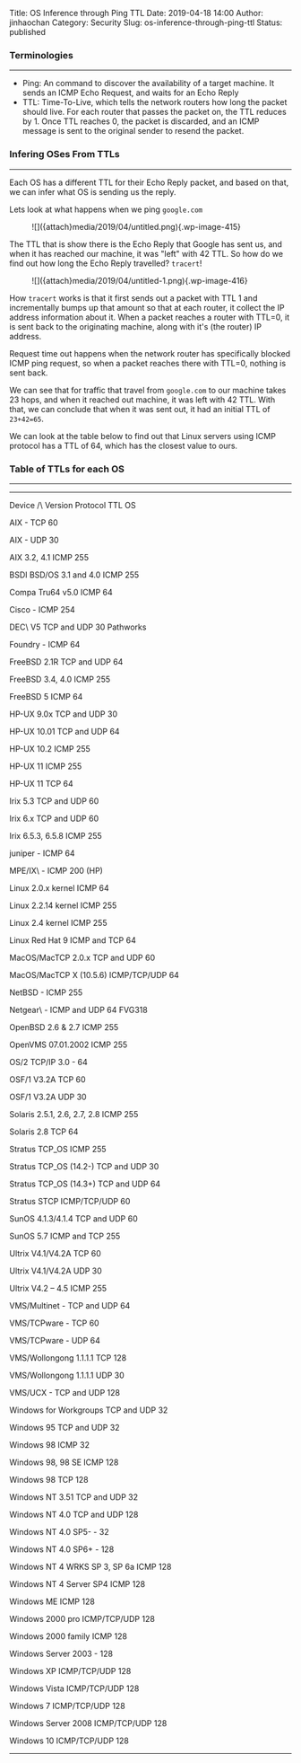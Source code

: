 Title: OS Inference through Ping TTL
Date: 2019-04-18 14:00
Author: jinhaochan
Category: Security
Slug: os-inference-through-ping-ttl
Status: published

<!-- wp:heading {"level":3} -->

### Terminologies

<!-- /wp:heading -->

<!-- wp:separator -->

------------------------------------------------------------------------

<!-- /wp:separator -->

</p>
<!-- wp:list -->

-   Ping: An command to discover the availability of a target machine. It sends an ICMP Echo Request, and waits for an Echo Reply
-   TTL: Time-To-Live, which tells the network routers how long the packet should live. For each router that passes the packet on, the TTL reduces by 1. Once TTL reaches 0, the packet is discarded, and an ICMP message is sent to the original sender to resend the packet.

<!-- /wp:list -->

<!-- wp:heading {"level":3} -->

### Infering OSes From TTLs

<!-- /wp:heading -->

<!-- wp:separator -->

------------------------------------------------------------------------

<!-- /wp:separator -->

</p>
<!-- wp:paragraph -->

Each OS has a different TTL for their Echo Reply packet, and based on that, we can infer what OS is sending us the reply.

<!-- /wp:paragraph -->

<!-- wp:paragraph -->

Lets look at what happens when we ping `google.com`

<!-- /wp:paragraph -->

<!-- wp:image {"id":415} -->

<figure class="wp-block-image">
![]({attach}media/2019/04/untitled.png){.wp-image-415}

</figure>
<!-- /wp:image -->

<!-- wp:paragraph -->

The TTL that is show there is the Echo Reply that Google has sent us, and when it has reached our machine, it was "left" with 42 TTL. So how do we find out how long the Echo Reply travelled? `tracert`!

<!-- /wp:paragraph -->

<!-- wp:image {"id":416} -->

<figure class="wp-block-image">
![]({attach}media/2019/04/untitled-1.png){.wp-image-416}

</figure>
<!-- /wp:image -->

<!-- wp:paragraph -->

How `tracert` works is that it first sends out a packet with TTL 1 and incrementally bumps up that amount so that at each router, it collect the IP address information about it. When a packet reaches a router with TTL=0, it is sent back to the originating machine, along with it's (the router) IP address.

<!-- /wp:paragraph -->

<!-- wp:paragraph -->

Request time out happens when the network router has specifically blocked ICMP ping request, so when a packet reaches there with TTL=0, nothing is sent back.

<!-- /wp:paragraph -->

<!-- wp:paragraph -->

We can see that for traffic that travel from `google.com` to our machine takes 23 hops, and when it reached out machine, it was left with 42 TTL. With that, we can conclude that when it was sent out, it had an initial TTL of `23+42=65`.

<!-- /wp:paragraph -->

<!-- wp:paragraph -->

We can look at the table below to find out that Linux servers using ICMP protocol has a TTL of 64, which has the closest value to ours.  

<!-- /wp:paragraph -->

<!-- wp:heading {"level":3} -->

### Table of TTLs for each OS

<!-- /wp:heading -->

<!-- wp:separator -->

------------------------------------------------------------------------

<!-- /wp:separator -->

</p>
<!-- wp:table -->

  ---------------- ----------------------- -------------- -----
  Device /\        Version                 Protocol       TTL
  OS                                                      

  AIX              -                       TCP            60

  AIX              -                       UDP            30

  AIX              3.2, 4.1                ICMP           255

  BSDI             BSD/OS 3.1 and 4.0      ICMP           255

  Compa            Tru64 v5.0              ICMP           64

  Cisco            -                       ICMP           254

  DEC\             V5                      TCP and UDP    30
  Pathworks                                               

  Foundry          -                       ICMP           64

  FreeBSD          2.1R                    TCP and UDP    64

  FreeBSD          3.4, 4.0                ICMP           255

  FreeBSD          5                       ICMP           64

  HP-UX            9.0x                    TCP and UDP    30

  HP-UX            10.01                   TCP and UDP    64

  HP-UX            10.2                    ICMP           255

  HP-UX            11                      ICMP           255

  HP-UX            11                      TCP            64

  Irix             5.3                     TCP and UDP    60

  Irix             6.x                     TCP and UDP    60

  Irix             6.5.3, 6.5.8            ICMP           255

  juniper          -                       ICMP           64

  MPE/IX\          -                       ICMP           200
  (HP)                                                    

  Linux            2.0.x kernel            ICMP           64

  Linux            2.2.14 kernel           ICMP           255

  Linux            2.4 kernel              ICMP           255

  Linux            Red Hat 9               ICMP and TCP   64

  MacOS/MacTCP     2.0.x                   TCP and UDP    60

  MacOS/MacTCP     X (10.5.6)              ICMP/TCP/UDP   64

  NetBSD           -                       ICMP           255

  Netgear\         -                       ICMP and UDP   64
  FVG318                                                  

  OpenBSD          2.6 & 2.7               ICMP           255

  OpenVMS          07.01.2002              ICMP           255

  OS/2             TCP/IP 3.0              -              64

  OSF/1            V3.2A                   TCP            60

  OSF/1            V3.2A                   UDP            30

  Solaris          2.5.1, 2.6, 2.7, 2.8    ICMP           255

  Solaris          2.8                     TCP            64

  Stratus          TCP\_OS                 ICMP           255

  Stratus          TCP\_OS (14.2-)         TCP and UDP    30

  Stratus          TCP\_OS (14.3+)         TCP and UDP    64

  Stratus          STCP                    ICMP/TCP/UDP   60

  SunOS            4.1.3/4.1.4             TCP and UDP    60

  SunOS            5.7                     ICMP and TCP   255

  Ultrix           V4.1/V4.2A              TCP            60

  Ultrix           V4.1/V4.2A              UDP            30

  Ultrix           V4.2 – 4.5              ICMP           255

  VMS/Multinet     -                       TCP and UDP    64

  VMS/TCPware      -                       TCP            60

  VMS/TCPware      -                       UDP            64

  VMS/Wollongong   1.1.1.1                 TCP            128

  VMS/Wollongong   1.1.1.1                 UDP            30

  VMS/UCX          -                       TCP and UDP    128

  Windows          for Workgroups          TCP and UDP    32

  Windows          95                      TCP and UDP    32

  Windows          98                      ICMP           32

  Windows          98, 98 SE               ICMP           128

  Windows          98                      TCP            128

  Windows          NT 3.51                 TCP and UDP    32

  Windows          NT 4.0                  TCP and UDP    128

  Windows          NT 4.0 SP5-             -              32

  Windows          NT 4.0 SP6+             -              128

  Windows          NT 4 WRKS SP 3, SP 6a   ICMP           128

  Windows          NT 4 Server SP4         ICMP           128

  Windows          ME                      ICMP           128

  Windows          2000 pro                ICMP/TCP/UDP   128

  Windows          2000 family             ICMP           128

  Windows          Server 2003             -              128

  Windows          XP                      ICMP/TCP/UDP   128

  Windows          Vista                   ICMP/TCP/UDP   128

  Windows          7                       ICMP/TCP/UDP   128

  Windows          Server 2008             ICMP/TCP/UDP   128

  Windows          10                      ICMP/TCP/UDP   128
  ---------------- ----------------------- -------------- -----

<!-- /wp:table -->
